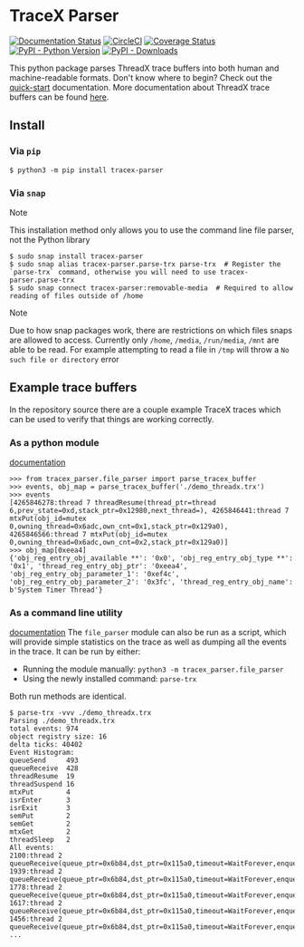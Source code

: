 # TraceX Parser
[![Documentation Status](https://readthedocs.org/projects/tracex_parser/badge/?version=latest)](https://tracex-parser.readthedocs.io/en/latest/?badge=latest)
[![CircleCI](https://circleci.com/gh/julianneswinoga/tracex_parser.svg?style=shield)](https://circleci.com/gh/julianneswinoga/tracex_parser)
[![Coverage Status](https://coveralls.io/repos/github/julianneswinoga/tracex_parser/badge.svg?branch=master)](https://coveralls.io/github/julianneswinoga/tracex_parser?branch=master)
[![PyPI - Python Version](https://img.shields.io/pypi/pyversions/tracex_parser)](https://pypi.org/project/tracex_parser/)
[![PyPI - Downloads](https://img.shields.io/pypi/dm/tracex_parser)](https://pypistats.org/packages/tracex_parser)

This python package parses ThreadX trace buffers into both human and machine-readable formats.
Don't know where to begin? Check out the [quick-start](https://tracex-parser.readthedocs.io/en/latest/quickstart.html) documentation.
More documentation about ThreadX trace buffers can be found [here](https://github.com/eclipse-threadx/rtos-docs/blob/main/rtos-docs/tracex/chapter5.md).

## Install
### Via `pip`
```console
$ python3 -m pip install tracex-parser
```

### Via `snap`
> [!NOTE]
> This installation method only allows you to use the command line file parser, not the Python library

```console
$ sudo snap install tracex-parser
$ sudo snap alias tracex-parser.parse-trx parse-trx  # Register the `parse-trx` command, otherwise you will need to use tracex-parser.parse-trx
$ sudo snap connect tracex-parser:removable-media  # Required to allow reading of files outside of /home
```

> [!NOTE]
> Due to how snap packages work, there are restrictions on which files snaps are allowed to access.
> Currently only `/home`, `/media`, `/run/media`, `/mnt` are able to be read.
> For example attempting to read a file in `/tmp` will throw a `No such file or directory` error


## Example trace buffers
In the repository source there are a couple example TraceX traces which can be used to verify that things are working correctly.
### As a python module
[documentation](https://tracex-parser.readthedocs.io/en/latest/py-interface.html)
```pycon
>>> from tracex_parser.file_parser import parse_tracex_buffer
>>> events, obj_map = parse_tracex_buffer('./demo_threadx.trx')
>>> events
[4265846278:thread 7 threadResume(thread_ptr=thread 6,prev_state=0xd,stack_ptr=0x12980,next_thread=), 4265846441:thread 7 mtxPut(obj_id=mutex 0,owning_thread=0x6adc,own_cnt=0x1,stack_ptr=0x129a0), 4265846566:thread 7 mtxPut(obj_id=mutex 0,owning_thread=0x6adc,own_cnt=0x2,stack_ptr=0x129a0)]
>>> obj_map[0xeea4]
{'obj_reg_entry_obj_available **': '0x0', 'obj_reg_entry_obj_type **': '0x1', 'thread_reg_entry_obj_ptr': '0xeea4', 'obj_reg_entry_obj_parameter_1': '0xef4c', 'obj_reg_entry_obj_parameter_2': '0x3fc', 'thread_reg_entry_obj_name': b'System Timer Thread'}
```

### As a command line utility
[documentation](https://tracex-parser.readthedocs.io/en/latest/cli-interface.html)
The `file_parser` module can also be run as a script, which will provide simple statistics on the trace as well as dumping all the events in the trace.
It can be run by either:
- Running the module manually: `python3 -m tracex_parser.file_parser`
- Using the newly installed command: `parse-trx`

Both run methods are identical.
```console
$ parse-trx -vvv ./demo_threadx.trx
Parsing ./demo_threadx.trx
total events: 974
object registry size: 16
delta ticks: 40402
Event Histogram:
queueSend     493
queueReceive  428
threadResume  19
threadSuspend 16
mtxPut        4
isrEnter      3
isrExit       3
semPut        2
semGet        2
mtxGet        2
threadSleep   2
All events:
2100:thread 2 queueReceive(queue_ptr=0x6b84,dst_ptr=0x115a0,timeout=WaitForever,enqueued=0x13)
1939:thread 2 queueReceive(queue_ptr=0x6b84,dst_ptr=0x115a0,timeout=WaitForever,enqueued=0x12)
1778:thread 2 queueReceive(queue_ptr=0x6b84,dst_ptr=0x115a0,timeout=WaitForever,enqueued=0x11)
1617:thread 2 queueReceive(queue_ptr=0x6b84,dst_ptr=0x115a0,timeout=WaitForever,enqueued=0x10)
1456:thread 2 queueReceive(queue_ptr=0x6b84,dst_ptr=0x115a0,timeout=WaitForever,enqueued=0xf)
...
